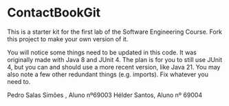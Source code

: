 # ContactBookGit
This is a starter kit for the first lab of the Software Engineering Course.
Fork this project to make your own version of it.

You will notice some things need to be updated in this code. It was originally made with Java 8 and JUnit 4. The plan is for you to still use JUnit 4, but you can and should use a more recent version, like Java 21. You may also note a few other redundant things (e.g. imports). Fix whatever you need to.

Pedro Salas Simões , Aluno nº69003
Hélder Santos, Aluno nº 69004
